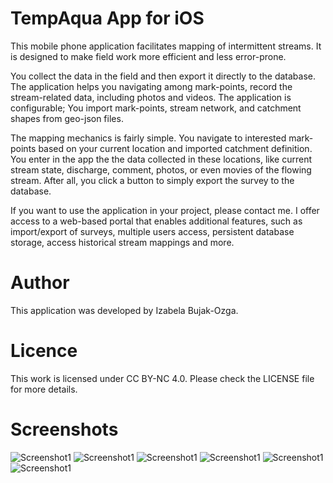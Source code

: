 # TempAqua App for iOS
This mobile phone application facilitates mapping of intermittent streams. It is designed to make field work more efficient and less error-prone.

You collect the data in the field and then export it directly to the database. The application helps you navigating among mark-points, record the stream-related data, including photos and videos. The application is configurable; You import mark-points, stream network, and catchment shapes from geo-json files. 

The mapping mechanics is fairly simple. You navigate to interested mark-points based on your current location and imported catchment definition. You enter in the app the the data collected in these locations, like current stream state, discharge, comment, photos, or even movies of the flowing stream. After all, you click a button to simply export the survey to the database.

If you want to use the application in your project, please contact me. I offer access to a web-based portal that enables additional features, such as import/export of surveys, multiple users access, persistent database storage, access historical stream mappings and more.

# Author
This application was developed by Izabela Bujak-Ozga.

# Licence
This work is licensed under CC BY-NC 4.0. Please check the LICENSE file for more details.

# Screenshots 
![Screenshot1](Doc/ZHydro_Poster_8.jpg)
![Screenshot1](Doc/ZHydro_Poster_9.jpg)
![Screenshot1](Doc/ZHydro_Poster_10.jpg)
![Screenshot1](Doc/ZHydro_Poster_11.jpg)
![Screenshot1](Doc/ZHydro_Poster_12.jpg)
![Screenshot1](Doc/ZHydro_Poster_13.jpg)